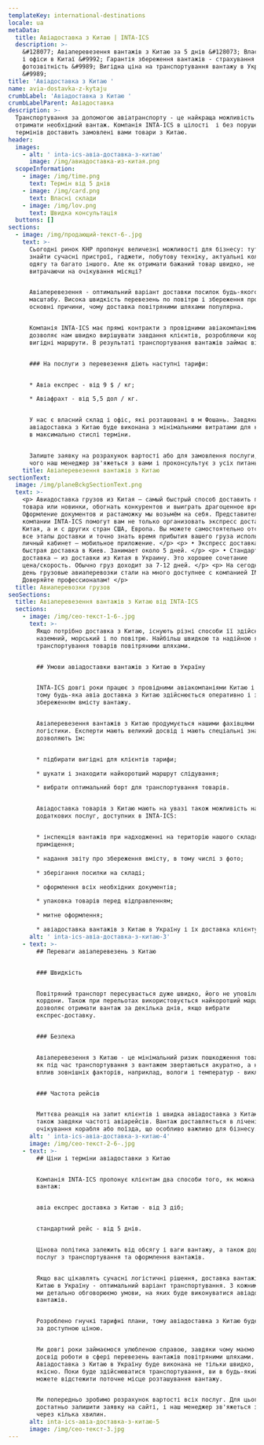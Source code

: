 ```yaml
---
templateKey: international-destinations
locale: ua
metaData:
  title: Авіадоставка з Китаю | INTA-ICS
  description: >-
    &#128077; Авіаперевезення вантажів з Китаю за 5 днів &#128073; Власні склади
    і офіси в Китаї &#9992; Гарантія збереження вантажів - страхування та
    фотозвітність &#9989; Вигідна ціна на транспортування вантажу в Україну
    &#9989;
title: 'Авіадоставка з Китаю '
name: avia-dostavka-z-kytaju
crumbLabel: 'Авіадоставка з Китаю '
crumbLabelParent: Авіадоставка
description: >-
  Транспортування за допомогою авіатранспорту - це найкраща можливість швидко
  отримати необхідний вантаж. Компанія INTA-ICS в цілості  і без порушення
  термінів доставить замовлені вами товари з Китаю.
header:
  images:
    - alt: ' inta-ics-авіа-доставка-з-китаю'
      image: /img/авиадоставка-из-китая.png
  scopeInformation:
    - image: /img/time.png
      text: Термін від 5 днів
    - image: /img/card.png
      text: Власні склади
    - image: /img/lov.png
      text: Швидка консультація
  buttons: []
sections:
  - image: /img/продающий-текст-6-.jpg
    text: >-
      Сьогодні ринок КНР пропонує величезні можливості для бізнесу: тут можна
      знайти сучасні пристрої, гаджети, побутову техніку, актуальні колекції
      одягу та багато іншого. Але як отримати бажаний товар швидко, не
      витрачаючи на очікування місяці?


      Авіаперевезення - оптимальний варіант доставки посилок будь-якого
      масштабу. Висока швидкість перевезень по повітрю і збереження продукції -
      основні причини, чому доставка повітряними шляхами популярна.


      Компанія INTA-ICS має прямі контракти з провідними авіакомпаніями. Це
      дозволяє нам швидко вирішувати завдання клієнтів, розробляючи короткі і
      вигідні маршрути. В результаті транспортування вантажів займає від 5 днів.


      ### На послуги з перевезення діють наступні тарифи:


      * Авіа експрес - від 9 $ / кг;

      * Авіафрахт - від 5,5 дол / кг.


      У нас є власний склад і офіс, які розташовані в м Фошань. Завдяки цьому
      авіадоставка з Китаю буде виконана з мінімальними витратами для клієнтів і
      в максимально стислі терміни.


      Залиште заявку на розрахунок вартості або для замовлення послуги, після
      чого наш менеджер зв'яжеться з вами і проконсультує з усіх питань.
    title: Авіаперевезення вантажів з Китаю
sectionText:
  image: /img/planeBckgSectionText.png
  text: >-
    <p> Авиадоставка грузов из Китая — самый быстрый способ доставить партию
    товара или новинки, обогнать конкурентов и выиграть драгоценное время.
    Оформление документов и растаможку мы возьмём на себя. Представители
    компании INTA-ICS помогут вам не только организовать экспресс доставку из
    Китая, а и с других стран США, Европа. Вы можете самостоятельно отслеживать
    все этапы доставки и точно знать время прибытия вашего груза использую
    личный кабинет – мобильное приложение. </p> <p> • Экспресс доставка —
    быстрая доставка в Киев. Занимает около 5 дней. </p> <p> • Стандартная
    доставка – из доставки из Китая в Украину. Это хорошее сочетание
    цена/скорость. Обычно груз доходит за 7-12 дней. </p> <p> На сегодняшний
    день грузовые авиаперевозки стали на много доступнее с компанией INTA-ICS!
    Доверяйте профессионалам! </p>
  title: Авиаперевозки грузов
seoSections:
  title: Авіаперевезення вантажів з Китаю від INTA-ICS
  sections:
    - image: /img/сео-текст-1-6-.jpg
      text: >-
        Якщо потрібно доставка з Китаю, існують різні способи її здійснення:
        наземний, морський і по повітрю. Найбільш швидкою та надійною являється
        транспортування товарів повітряними шляхами.


        ## Умови авіадоставки вантажів з Китаю в Україну


        INTA-ICS довгі роки працює з провідними авіакомпаніями Китаю і України,
        тому будь-яка авіа доставка з Китаю здійснюється оперативно і з повним
        збереженням вмісту вантажу.


        Авіаперевезення вантажів з Китаю продумується нашими фахівцями в сфері
        логістики. Експерти мають великий досвід і мають спеціальні знання, що
        дозволяють їм:


        * підбирати вигідні для клієнтів тарифи;

        * шукати і знаходити найкоротший маршрут слідування;

        * вибрати оптимальний борт для транспортування товарів.


        Авіадоставка товарів з Китаю мають на увазі також можливість надання
        додаткових послуг, доступних в INTA-ICS:


        * інспекція вантажів при надходженні на територію нашого складського
        приміщення;

        * надання звіту про збереження вмісту, в тому числі з фото;

        * зберігання посилки на складі;

        * оформлення всіх необхідних документів;

        * упаковка товарів перед відправленням;

        * митне оформлення;

        * авіадоставка вантажів з Китаю в Україну і їх доставка клієнту.
      alt: ' inta-ics-авіа-доставка-з-китаю-3'
    - text: >-
        ## Переваги авіаперевезень з Китаю


        ### Швидкість


        Повітряний транспорт пересувається дуже швидко, його не уповільнюють
        кордони. Також при перельотах використовується найкоротший маршрут, який
        дозволяє отримати вантаж за декілька днів, якщо вибрати
        експрес-доставку.


        ### Безпека


        Авіаперевезення з Китаю - це мінімальний ризик пошкодження товарів, так
        як під час транспортування з вантажем звертаються акуратно, а негативний
        вплив зовнішніх факторів, наприклад, вологи і температур - виключено.


        ### Частота рейсів


        Миттєва реакція на запит клієнтів і швидка авіадоставка з Китаю можливі
        також завдяки частоті авіарейсів. Вантаж доставляється в лічені дні, без
        очікування корабля або поїзда, що особливо важливо для бізнесу.
      alt: ' inta-ics-авіа-доставка-з-китаю-4'
      image: /img/сео-текст-2-6-.jpg
    - text: >-
        ## Ціни і терміни авіадоставки з Китаю 


        Компанія INTA-ICS пропонує клієнтам два способи того, як можна отримати
        вантаж:


        авіа експрес доставка з Китаю - від 3 діб;


        стандартний рейс - від 5 днів.


        Цінова політика залежить від обсягу і ваги вантажу, а також додаткових
        послуг з транспортування та оформлення вантажів.


        Якщо вас цікавлять сучасні логістичні рішення, доставка вантажів авіа з
        Китаю в Україну - оптимальний варіант транспортування. З кожним клієнтом
        ми детально обговорюємо умови, на яких буде виконуватися авіадоставка
        вантажів.


        Розроблено гнучкі тарифні плани, тому авіадоставка з Китаю буде виконана
        за доступною ціною.


        Ми довгі роки займаємося улюбленою справою, завдяки чому маємо великий
        досвід роботи в сфері перевезень вантажів повітряними шляхами.
        Авіадоставка з Китаю в Україну буде виконана не тільки швидко, але і
        якісно. Поки буде здійснюватися транспортування, ви в будь-який момент
        можете відстежити поточне місце розташування вантажу.


        Ми попередньо зробимо розрахунок вартості всіх послуг. Для цього вам
        достатньо залишити заявку на сайті, і наш менеджер зв'яжеться з вами
        через кілька хвилин.
      alt: inta-ics-авіа-доставка-з-китаю-5
      image: /img/сео-текст-3.jpg
---
```

